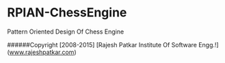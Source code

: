 # RPIAN-ChessEngine 
Pattern Oriented Design Of Chess Engine

######Copyright [2008-2015]  [Rajesh Patkar Institute Of Software Engg.!] (www.rajeshpatkar.com)
